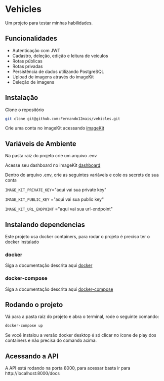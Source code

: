 
# Vehicles

Um projeto para testar minhas habilidades.


## Funcionalidades

- Autenticação com JWT
- Cadastro, deleção, edição e leitura de veículos
- Rotas públicas
- Rotas privadas
- Persistência de dados utilizando PostgreSQL
- Upload de imagens através do imageKit
- Deleção de imagens

## Instalação

Clone o repositório

```bash
git clone git@github.com:Fernando12mais/vehicles.git
```



Crie uma conta no imageKit acessando [imageKit](https://imagekit.io/registration/)



## Variáveis de Ambiente

Na pasta raiz do projeto crie um arquivo .env

Acesse seu dashboard no imageKit [dashboard](https://imagekit.io/dashboard/developer/api-keys)

Dentro do arquivo .env, crie as seguintes variáveis e cole os secrets de sua conta



`IMAGE_KIT_PRIVATE_KEY`="aqui vai sua private key"

`IMAGE_KIT_PUBLIC_KEY` ="aqui vai sua public key"

`IMAGE_KIT_URL_ENDPOINT` ="aqui vai sua url-endpoint"


## Instalando dependencias

Este projeto usa docker containers, para rodar o projeto é preciso ter o docker instalado

### docker
Siga a documentação descrita aqui [docker](https://docs.docker.com/get-docker/)

### docker-compose
Siga a documentação descrita aqui [ docker-compose](https://docs.docker.com/compose/install/)









## Rodando o projeto
Vá para a pasta raiz do projeto e abra o terminal, rode o seguinte comando:

```bash
docker-compose up
```

Se você instalou a versão docker desktop é só clicar no ícone de play dos containers e não precisa do comando acima.
## Acessando a API

A API está rodando na porta 8000, para acessar basta ir para http://localhost:8000/docs
